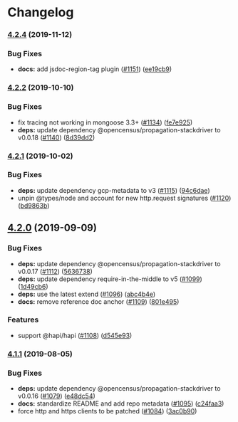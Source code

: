 # Changelog

### [4.2.4](https://www.github.com/googleapis/cloud-trace-nodejs/compare/v4.2.3...v4.2.4) (2019-11-12)


### Bug Fixes

* **docs:** add jsdoc-region-tag plugin ([#1151](https://www.github.com/googleapis/cloud-trace-nodejs/issues/1151)) ([ee19cb9](https://www.github.com/googleapis/cloud-trace-nodejs/commit/ee19cb9d973e50ef770a23c49e13e80d947dfa6e))

### [4.2.2](https://www.github.com/googleapis/cloud-trace-nodejs/compare/v4.2.1...v4.2.2) (2019-10-10)


### Bug Fixes

* fix tracing not working in mongoose 3.3+ ([#1134](https://www.github.com/googleapis/cloud-trace-nodejs/issues/1134)) ([fe7e925](https://www.github.com/googleapis/cloud-trace-nodejs/commit/fe7e925))
* **deps:** update dependency @opencensus/propagation-stackdriver to v0.0.18 ([#1140](https://www.github.com/googleapis/cloud-trace-nodejs/issues/1140)) ([8d39dd2](https://www.github.com/googleapis/cloud-trace-nodejs/commit/8d39dd2))

### [4.2.1](https://www.github.com/googleapis/cloud-trace-nodejs/compare/v4.2.0...v4.2.1) (2019-10-02)


### Bug Fixes

* **deps:** update dependency gcp-metadata to v3 ([#1115](https://www.github.com/googleapis/cloud-trace-nodejs/issues/1115)) ([94c6dae](https://www.github.com/googleapis/cloud-trace-nodejs/commit/94c6dae))
* unpin @types/node and account for new http.request signatures ([#1120](https://www.github.com/googleapis/cloud-trace-nodejs/issues/1120)) ([bd9863b](https://www.github.com/googleapis/cloud-trace-nodejs/commit/bd9863b))

## [4.2.0](https://www.github.com/googleapis/cloud-trace-nodejs/compare/v4.1.1...v4.2.0) (2019-09-09)


### Bug Fixes

* **deps:** update dependency @opencensus/propagation-stackdriver to v0.0.17 ([#1112](https://www.github.com/googleapis/cloud-trace-nodejs/issues/1112)) ([5636738](https://www.github.com/googleapis/cloud-trace-nodejs/commit/5636738))
* **deps:** update dependency require-in-the-middle to v5 ([#1099](https://www.github.com/googleapis/cloud-trace-nodejs/issues/1099)) ([1d49cb6](https://www.github.com/googleapis/cloud-trace-nodejs/commit/1d49cb6))
* **deps:** use the latest extend ([#1096](https://www.github.com/googleapis/cloud-trace-nodejs/issues/1096)) ([abc4b4e](https://www.github.com/googleapis/cloud-trace-nodejs/commit/abc4b4e))
* **docs:** remove reference doc anchor ([#1109](https://www.github.com/googleapis/cloud-trace-nodejs/issues/1109)) ([801e495](https://www.github.com/googleapis/cloud-trace-nodejs/commit/801e495))


### Features

* support @hapi/hapi ([#1108](https://www.github.com/googleapis/cloud-trace-nodejs/issues/1108)) ([d545e93](https://www.github.com/googleapis/cloud-trace-nodejs/commit/d545e93))

### [4.1.1](https://www.github.com/googleapis/cloud-trace-nodejs/compare/v4.1.0...v4.1.1) (2019-08-05)


### Bug Fixes

* **deps:** update dependency @opencensus/propagation-stackdriver to v0.0.16 ([#1079](https://www.github.com/googleapis/cloud-trace-nodejs/issues/1079)) ([e48dc54](https://www.github.com/googleapis/cloud-trace-nodejs/commit/e48dc54))
* **docs:** standardize README and add repo metadata ([#1095](https://www.github.com/googleapis/cloud-trace-nodejs/issues/1095)) ([c24faa3](https://www.github.com/googleapis/cloud-trace-nodejs/commit/c24faa3))
* force http and https clients to be patched ([#1084](https://www.github.com/googleapis/cloud-trace-nodejs/issues/1084)) ([3ac0b90](https://www.github.com/googleapis/cloud-trace-nodejs/commit/3ac0b90))
